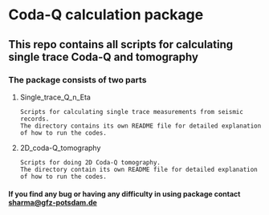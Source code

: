 # Coda-Q calculation package


## This repo contains all scripts for calculating single trace Coda-Q and tomography

### The package consists of two parts
1. Single_trace_Q_n_Eta  
    ```
    Scripts for calculating single trace measurements from seismic records.
    The directory contains its own README file for detailed explanation of how to run the codes.
    ```
2. 2D_coda-Q_tomography
    ```
    Scripts for doing 2D Coda-Q tomography. 
    The directory contain its own README file for detailed explanation of how to run the codes.
    ```

#### If you find any bug or having any difficulty in using package contact sharma@gfz-potsdam.de
